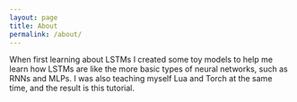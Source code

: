 ```yaml
---
layout: page
title: About
permalink: /about/
---
```


When first learning about LSTMs I created some toy models to help me learn how LSTMs are like the more basic types of neural networks, such as RNNs and MLPs. I was also teaching myself Lua and Torch at the same time, and the result is this tutorial.
